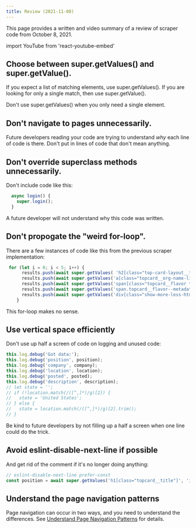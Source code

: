 ```yaml
---
title: Review (2021-11-08)
---
```


This page provides a written and video summary of a review of scraper code from October 8, 2021.

import YouTube from 'react-youtube-embed'

<YouTube id="qqTPmQoYD1k"/>




## Choose between super.getValues() and super.getValue().

If you expect a list of matching elements, use super.getValues().  If you are looking for only a single match, then use super.getValue().

Don't use super.getValues() when you only need a single element.

## Don't navigate to pages unnecessarily.

Future developers reading your code are trying to understand *why* each line of code is there. Don't put in lines of code that don't mean anything.

## Don't override superclass methods unnecessarily.

Don't include code like this:

```js
  async login() {
    super.login();
  }
```

A future developer will not understand why this code was written.

## Don't propogate the "weird for-loop".

There are a few instances of code like this from the previous scraper implementation:

```js
 for (let i = 0; i < 5; i++) {
      results.push(await super.getValues( 'h2[class="top-card-layout__title topcard__title"]', 'innerHTML'));
      results.push(await super.getValues('a[class="topcard__org-name-link topcard__flavor--black-link"]', 'innerHTML'));
      results.push(await super.getValues('span[class="topcard__flavor topcard__flavor--bullet"]', 'innerHTML'));
      results.push(await super.getValues('span.topcard__flavor--metadata.posted-time-ago__text', 'innerHTML'));
      results.push(await super.getValues('div[class="show-more-less-html__markup show-more-less-html__markup--clamp-after-5"]', 'innerHTML'));
    }
 ```

 This for-loop makes no sense.

## Use vertical space efficiently

Don't use up half a screen of code on logging and unused code:

```js
this.log.debug('Got data:');
this.log.debug('position', position);
this.log.debug('company', company);
this.log.debug('location', location);
this.log.debug('posted', posted);
this.log.debug('description', description);
// let state = '';
// if (!location.match(/([^,]*)/g)[2]) {
//   state = 'United States';
// } else {
//   state = location.match(/([^,]*)/g)[2].trim();
// }
```

Be kind to future developers by not filling up a half a screen when one line could do the trick.

## Avoid eslint-disable-next-line if possible

And get rid of the comment if it's no longer doing anything:

```js
// eslint-disable-next-line prefer-const
const position = await super.getValues('h1[class="topcard__title"]', 'innerText');
```

## Understand the page navigation patterns

Page navigation can occur in two ways, and you need to understand the differences. See [Understand Page Navigation Patterns](./tips#page-navigation-patterns) for details.

